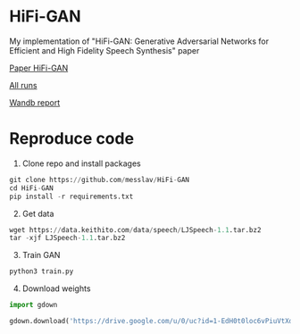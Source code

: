 # HiFi-GAN

My implementation of "HiFi-GAN: Generative Adversarial Networks
for Efficient and High Fidelity Speech Synthesis" paper

[Paper HiFi-GAN](https://arxiv.org/pdf/2010.05646.pdf)

[All runs](https://wandb.ai/messlav/Hi-Fi-GAN)

[Wandb report](https://wandb.ai/messlav/Hi-Fi-GAN/reports/HiFi-GAN--VmlldzozMTk3MjQy?accessToken=jiszk8sq5mh1ly8pzfm3anu7pvffhx2lnd8rlp5f0piw4hgm6bhjm1ka8xo3e0bt)


# Reproduce code

1. Clone repo and install packages

```python
git clone https://github.com/messlav/HiFi-GAN
cd HiFi-GAN
pip install -r requirements.txt
```

2. Get data

```python
wget https://data.keithito.com/data/speech/LJSpeech-1.1.tar.bz2
tar -xjf LJSpeech-1.1.tar.bz2
```

3. Train GAN

```python
python3 train.py
```

4. Download weights

```python
import gdown

gdown.download('https://drive.google.com/u/0/uc?id=1-EdH0t0loc6vPiuVtXdhsDtzygWNSNZx')
```
